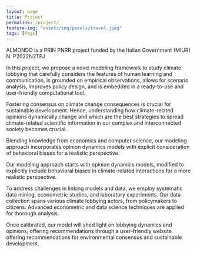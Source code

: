 ```yaml
---
layout: page
title: Project
permalink: /project/
feature-img: "assets/img/pexels/travel.jpeg"
tags: [Page]
---
```


ALMONDO is a PRIN PNRR project funded by the Italian Government (MIUR) N. P2022N2TPJ

In this project, we propose a novel modeling framework to study climate lobbying that carefully considers the features of human learning and communication, is grounded on empirical observations, allows for scenario analysis, improves policy design, and is embedded in a ready-to-use and user-friendly computational tool.

Fostering consensus on climate change consequences is crucial for sustainable development. Hence, understanding how climate-related opinions dynamically change and which are the best strategies to spread climate-related scientific information in our complex and interconnected society becomes crucial. 

Blending knowledge from economics and computer science, our modeling approach incorporates opinion dynamics models with explicit consideration of behavioral biases for a realistic perspective.

Our modeling approach starts with opinion dynamics models, modified to explicitly include behavioral biases in climate-related interactions for a more realistic perspective.

To address challenges in linking models and data, we employ systematic data mining, econometric studies, and laboratory experiments. Our data collection spans various climate lobbying actors, from policymakers to citizens. Advanced econometric and data science techniques are applied for thorough analysis.

Once calibrated, our model will shed light on lobbying dynamics and opinions, offering recommendations through a user-friendly website offering recommendations for environmental consensus and sustainable development.
